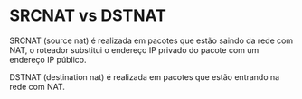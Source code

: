 # SRCNAT vs DSTNAT

SRCNAT (source nat) é realizada em pacotes que estão saindo da rede com NAT, o roteador substitui o endereço IP privado do pacote com um endereço IP público.

DSTNAT (destination nat) é realizada em pacotes que estão entrando na rede com NAT.